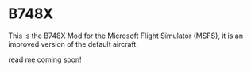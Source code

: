 # B748X
This is the B748X Mod for the Microsoft Flight Simulator (MSFS), it is an improved version of the default aircraft.

read me coming soon!
